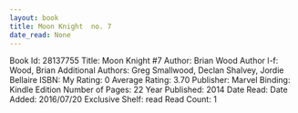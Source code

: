 ```yaml
---
layout: book
title: Moon Knight  no. 7
date_read: None
---
```


Book Id: 28137755
Title: Moon Knight #7
Author: Brian Wood
Author l-f: Wood, Brian
Additional Authors: Greg Smallwood, Declan Shalvey, Jordie Bellaire
ISBN: 
My Rating: 0
Average Rating: 3.70
Publisher: Marvel
Binding: Kindle Edition
Number of Pages: 22
Year Published: 2014
Date Read: 
Date Added: 2016/07/20
Exclusive Shelf: read
Read Count: 1

